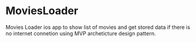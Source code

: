 # MoviesLoader
Movies Loader ios app to show list of movies and get stored data if there is no internet connetion using MVP archeticture design pattern.
